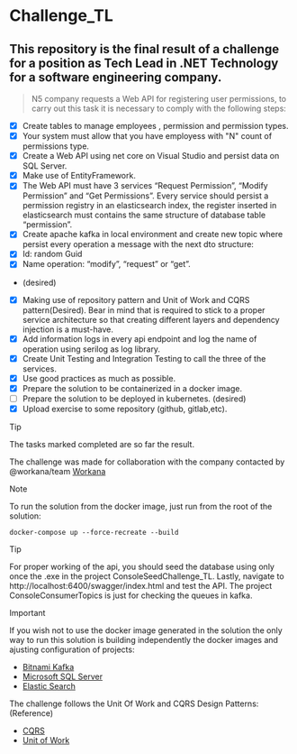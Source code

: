 # Challenge_TL
## This repository is the final result of a challenge for a position as Tech Lead in .NET Technology for a software engineering company.

> N5 company requests a Web API for registering user permissions, to carry out this task it is necessary to comply with the following steps:
- [x] Create tables to manage employees , permission and permission types.
- [x] Your system must allow that you have employess with "N" count of permissions type.
- [x] Create a Web API using net core on Visual Studio and persist data on SQL Server.
- [x] Make use of EntityFramework.
- [x] The Web API must have 3 services “Request Permission”, “Modify Permission” and “Get Permissions”. Every service should persist a permission registry in an elasticsearch index, the register inserted in elasticsearch must contains the same structure of database table “permission”.
- [x] Create apache kafka in local environment and create new topic where persist every operation a message with the next dto structure:
- [x] Id: random Guid
- [x] Name operation: “modify”, “request” or “get”.
- (desired)
- [x] Making use of repository pattern and Unit of Work and CQRS pattern(Desired). Bear in mind that is required to stick to a proper service architecture so that creating different layers and dependency injection is a must-have.
- [x] Add information logs in every api endpoint and log the name of operation using serilog as log library.
- [x] Create Unit Testing and Integration Testing to call the three of the services.
- [x] Use good practices as much as possible.
- [x] Prepare the solution to be containerized in a docker image.
- [ ] Prepare the solution to be deployed in kubernetes. (desired)
- [x] Upload exercise to some repository (github, gitlab,etc).

> [!TIP]
> The tasks marked completed are so far the result.

The challenge was made for collaboration with the company contacted by @workana/team [Workana](https://www.workana.com/es)

> [!NOTE]
> To run the solution from the docker image, just run from the root of the solution:
```
docker-compose up --force-recreate --build
```
> [!TIP]
> For proper working of the api, you should seed the database using only once the .exe in the project ConsoleSeedChallenge_TL. 
> Lastly, navigate to http://localhost:6400/swagger/index.html and test the API.
> The project ConsoleConsumerTopics is just for checking the queues in kafka.

> [!IMPORTANT]
> If you wish not to use the docker image generated in the solution the only way to run this solution is building independently the docker images and ajusting configuration of projects:
- [Bitnami Kafka](https://hub.docker.com/r/bitnami/kafka/#!)
- [Microsoft SQL Server](https://hub.docker.com/_/microsoft-mssql-server)
- [Elastic Search](https://www.elastic.co/guide/en/elasticsearch/reference/current/docker.html)

The challenge follows the Unit Of Work and CQRS Design Patterns:
(Reference)
- [CQRS](https://learn.microsoft.com/en-us/azure/architecture/patterns/cqrs)
- [Unit of Work](https://learn.microsoft.com/en-us/archive/msdn-magazine/2009/june/the-unit-of-work-pattern-and-persistence-ignorance)
